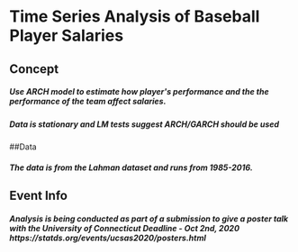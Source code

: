 # Time Series Analysis of Baseball Player Salaries

## Concept
<h5> Use ARCH model to estimate how player's performance and the the performance of the team affect salaries.</h5>
<h5> Data is stationary and LM tests suggest ARCH/GARCH should be used </h5>

##Data
<h5>The data is from the Lahman dataset and runs from 1985-2016.</h5> 

## Event Info
<h5>Analysis is being conducted as part of a submission to give a poster talk with the University of Connecticut
Deadline - Oct 2nd, 2020
https://statds.org/events/ucsas2020/posters.html
</h5>
